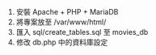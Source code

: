 1. 安裝 Apache + PHP + MariaDB
2. 將專案放至 /var/www/html/
3. 匯入 sql/create_tables.sql 至 movies_db
4. 修改 db.php 中的資料庫設定
